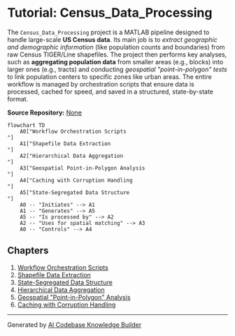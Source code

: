 # Tutorial: Census_Data_Processing

The `Census_Data_Processing` project is a MATLAB pipeline designed to handle large-scale **US Census data**. Its main job is to *extract geographic and demographic information* (like population counts and boundaries) from raw Census TIGER/Line shapefiles. The project then performs key analyses, such as **aggregating population data** from smaller areas (e.g., blocks) into larger ones (e.g., tracts) and conducting *geospatial "point-in-polygon" tests* to link population centers to specific zones like urban areas. The entire workflow is managed by orchestration scripts that ensure data is processed, cached for speed, and saved in a structured, state-by-state format.


**Source Repository:** [None](None)

```mermaid
flowchart TD
    A0["Workflow Orchestration Scripts
"]
    A1["Shapefile Data Extraction
"]
    A2["Hierarchical Data Aggregation
"]
    A3["Geospatial Point-in-Polygon Analysis
"]
    A4["Caching with Corruption Handling
"]
    A5["State-Segregated Data Structure
"]
    A0 -- "Initiates" --> A1
    A1 -- "Generates" --> A5
    A5 -- "Is processed by" --> A2
    A2 -- "Uses for spatial matching" --> A3
    A0 -- "Controls" --> A4
```

## Chapters

1. [Workflow Orchestration Scripts
](01_workflow_orchestration_scripts_.md)
2. [Shapefile Data Extraction
](02_shapefile_data_extraction_.md)
3. [State-Segregated Data Structure
](03_state_segregated_data_structure_.md)
4. [Hierarchical Data Aggregation
](04_hierarchical_data_aggregation_.md)
5. [Geospatial "Point-in-Polygon" Analysis
](05_geospatial__point_in_polygon__analysis_.md)
6. [Caching with Corruption Handling
](06_caching_with_corruption_handling_.md)


---

Generated by [AI Codebase Knowledge Builder](https://github.com/The-Pocket/Tutorial-Codebase-Knowledge)